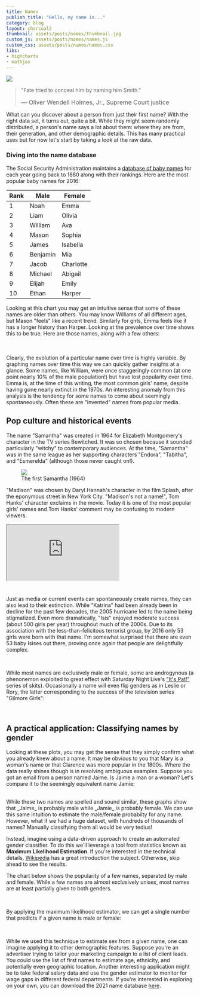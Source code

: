 ```yaml
---
title: Names
publish_title: "Hello, my name is..."
category: blog
layout: charcoal2
thumbnail: assets/posts/names/thumbnail.jpg
custom_js: assets/posts/names/names.js
custom_css: assets/posts/names/names.css
libs:
- highcharts
- mathjax
---
```


<img class="banner" src="{{site.baseurl}}/assets/posts/names/banner.jpg">

<!-- Name Dropping
==
 -->
> "Fate tried to conceal him by naming him Smith."
> 
> <span style="font-size: 1rem">&mdash; Oliver Wendell Holmes, Jr., Supreme Court justice</span>

What can you discover about a person from just their first name? With the right data set, it turns out, quite a bit. While they might seem randomly distributed, a person's name says a lot about them: where they are from, their generation, and other demographic details. This has many practical uses but for now let's start by taking a look at the raw data.

### Diving into the name database

The Social Security Administration maintains a [database of baby names](https://www.ssa.gov/oact/babynames/background.html) for each year going back to 1880 along with their rankings. Here are the most popular baby names for 2016:

| Rank | Male      | Female      |
|------|-----------|-------------|
| 1    | Noah      | Emma        |
| 2    | Liam      | Olivia      |
| 3    | William   | Ava         |
| 4    | Mason     | Sophia      |
| 5    | James     | Isabella    |
| 6    | Benjamin  | Mia         |
| 7    | Jacob     | Charlotte   |
| 8    | Michael   | Abigail     |
| 9    | Elijah    | Emily       |
| 10   | Ethan     | Harper      |

Looking at this chart you may get an intuitive sense that some of these names are older than others. You may know Williams of all different ages, but Mason "feels" like a recent trend. Similarly for girls, Emma feels like it has a longer history than Harper. Looking at the prevalence over time shows this to be true. Here are those names, along with a few others:

<div class="row" id="male-single"></div>
<br/>
<div class="row" id="female-single"></div>
<br/>
Clearly, the evolution of a particular name over time is highly variable. By graphing names over time this way we can quickly gather insights at a glance. Some names, like William, were once staggeringly common (at one point nearly 10% of the male population!) but have lost popularity over time. Emma is, at the time of this writing, the most common girls' name, despite having gone nearly extinct in the 1970s. An interesting anomaly from this analysis is the tendency for some names to come about seemingly spontaneously. Often these are "invented" names from popular media.

Pop culture and historical events
---

The name "Samantha" was created in 1964 for Elizabeth Montgomery's character in the TV series Bewitched. It was so chosen because it sounded particularly "witchy" to contemporary audiences. At the time, "Samantha" was in the same league as her supporting characters "Endora", "Tabitha", and "Esmerelda" (although those never caught on!).

<div class="row">
	<div class="col-6"> <div class="names-chart" id="samantha"></div> </div>
	<div class="col-6"> 
		<figure>
			<img src="{{site.baseurl}}/assets/posts/names/elizabeth_montgomery.jpg">
			<figcaption>The first Samantha (1964) </figcaption>
		</figure>
	</div>
</div>

"Madison" was chosen by Daryl Hannah's character in the film Splash, after the eponymous street in New York City. "Madison's not a name!", Tom Hanks' character exclaims in the movie. Today it is one of the most popular girls' names and Tom Hanks' comment may be confusing to modern viewers.

<div class="row">
<div class="col-md-6 col-12"> <div class="names-chart" id="madison"></div> </div>
<div class="col-md-6 col-12"> 
<div class="embed-responsive embed-responsive-4by3">
  <iframe id="madison-video" class="embed-responsive-item" src="https://www.youtube.com/embed/-8CRERCoC10"></iframe>
</div>
</div>
</div>

Just as media or current events can spontaneously create names, they can also lead to their extinction. While "Katrina" had been already been in decline for the past few decades, the 2005 hurricane led to the name being stigmatized. Even more dramatically, "Isis" enjoyed moderate success (about 500 girls per year) throughout much of the 2000s. Due to its association with the less-than-felicitous terrorist group, by 2016 only 53 girls were born with that name. I'm somewhat surprised that there are even 53 baby Isises out there, proving once again that people are delightfully complex.

<div class="row">
<div class="col-6"> <div class="names-chart" id="katrina"></div> </div>
<div class="col-6"> <div class="names-chart" id="isis"></div> </div>
</div>
<br/>

While most names are exclusively male or female, some are androgynous (a phenonemon exploited to great effect with Saturday Night Live's ["It's Pat!"](http://www.nbc.com/saturday-night-live/video/its-pat/n10133?snl=1) series of skits). Occasionally a name will even flip genders as in Leslie or Rory, the latter corresponding to the success of the television series "Gilmore Girls":

<div class="row" id="male-female"></div>
<br/>

A practical application: Classifying names by gender
---

Looking at these plots, you may get the sense that they simply confirm what you already knew about a name. It may be obvious to you that Mary is a woman's name or that Clarence was more popular in the 1800s. Where the data really shines though is in resolving ambiguous examples. Suppose you got an email from a person named Jaime. Is Jaime a man or a woman? Let's compare it to the seemingly equivalent name Jamie:

<div class="row" id="jaime-jamie"></div>
<br>
While these two names are spelled and sound similar, these graphs show that _Jaime_ is probably male while _Jamie_ is probably female. We can use this same intuition to estimate the male/female probabilty for any name. However, what if we had a huge dataset, with hundreds of thousands of names? Manually classifying them all would be very tedius!

Instead, imagine using a data-driven approach to create an automated gender classifier. To do this we'll leverage a tool from statistics known as **Maximum Likelihood Estimation**. If you're interested in the technical details, [Wikipedia](https://en.wikipedia.org/wiki/Maximum_likelihood_estimation) has a great introduction the subject. Otherwise, skip ahead to see the results.


<!--You click the box below to read more details, or skip ahead to see the results.-->

<!-- https://stackoverflow.com/questions/18566072/showing-partial-text-in-bootstrap-collapse-accordion -->
<!--
<div class="panel-group col-10 mx-auto" id="accordion" role="tablist" aria-multiselectable="true">
  <div class="panel panel-default">
        <a data-toggle="collapse" data-parent="#accordion"
           href="#collapseOne" aria-expanded="true" aria-controls="collapseOne">
    		<div class="panel-heading" role="tab" id="headingOne">
		      <h4 class="panel-title">
		          Big Box of Math (click to expand)
		      </h4>
		    </div>    
		<div class="panel-teaser panel-body">
			[To-do: technical description of Maximum Likelihood Estimation]
		<div class="panel-fade"></div>
		</div>
       </a>
    <div id="collapseOne" class="panel-collapse collapse in" role="tabpanel" aria-labelledby="headingOne">
    	<div class="panel-body mathjax">
	    	$$ f(x_i;p)=p^{x_i}(1−p)^{1−x_i} $$
	    	$$ \hat{p}=\frac{\sum_{i=1}^{n} x_i}{n} $$      
      </div>
    </div>
  </div>
</div>
<br>
-->
The chart below shows the popularity of a few names, separated by male and female. While a few names are almost exclusively unisex, most names are at least partially given to both genders.

<div class="col-10 mx-auto" id="gender-ratio-chart"></div>

<br>

By applying the maximum likelihood estimator, we can get a single number that predicts if a given name is male or female:

<div class="col-10 mx-auto" id="classifier-chart"></div>
<br>

While we used this technique to estimate sex from a given name, one can imagine applying it to other demographic features. Suppose you're an advertiser trying to tailor your marketing campaign to a list of client leads. You could use the list of first names to estimate age, ethnicity, and potentially even geographic location. Another interesting application might be to take federal salary data and use the gender estimator to monitor for wage gaps in different federal departments. If you're interested in exploring on your own, you can download the 2021 name database [here]({{site.baseurl}}/assets/posts/names/US_names.zip).

<!--
In a future blog post we'll apply our new classifier to analyze the federal salary dataset. 
Since the dataset includes names, but no genders, we'll use our classifier to split the dataset into male and female employees and generate some interesting statistics to compare the two.
-->

<!--
<div class="row">
<div class="col-6"> <div class="names-chart" id="clara"></div> </div>
<div class="col-6"> <div class="names-chart" id="clara-age"></div> </div>
</div>

#### Investigating the gender wage gap in federal salaries

In recent years there's been increased debate on wage desparities between men and women. Reports vary, but it's commonly asserted that women make 75-80% of men for the same work (i.e. adjusted for number of hours worked). Typically these reports are produced by the Bureau of Labor Statistics (BLS) and are based on all jobs in the US. These numbers are difficult to verify though, since most employers don't disclose salary data at the level of individual employees. 

There is one notable exception: the federal government. Since 1816, the government has [publicly released salary data](https://www.fedsdatacenter.com/federal-pay-rates/) on all employees, including their names and departments. So we know for example the president in 1816, James Monroe, earned $25,000/yr (an office clerk that same year made $1,000). 

Here's what a snippet of the database looks like:

<div class="row"> <div class="col-12">
<img src="{{site.baseurl}}/assets/posts/names/federal_salary.png" style="width: 100%">
</div></div>

As you might notice from the table above, the names are listed but the genders are not. If we wanted to analyze salaries of men versus women, we could add manual annotations to each employee record. However with over two million entries that would be extremely tedius. A better approach would be to use our name database to automatically estimate the likelihood of a name being male or female, as we did with the Jaime/Jamie example above.

Applying this system to all employee records produces the following result:

<div class="row">
<div class="col-6"> <div id="fed-salary-chart"></div> </div>
<div class="col-6"> <div id="fed-count-chart"></div> </div>
</div>

[edit]
Observations: 
Within each pay grade, salaries are nearly identical. However, women dominate the mid-range pay grades (GS-05 through GS-12) and men dominate the high ranges (GS-14 and GS-15). Does this indicate a wage gap? It depends on the interpretation. If you assume that pay grades are rough proxies for the type of job, then the per-grade wage gap is essentially zero. However, if you consider the aggregate of all positions (and that men dominate the higher pay ranges), the result is a wage gap of approximately 10.4%.

So when all the occupations are averaged together, men are paid slightly more in the federal government than women. Can we get more specific and compare salaries for within each occupation? This would give a more accurate comparison of _like_ work. Luckily the data lists occupations as well. Here is the salary breakdown for a few popular ones:

<div class="row">
<div class="col-12"> <div id="fed-salary-by-occupation"></div> </div>
</div>
-->
